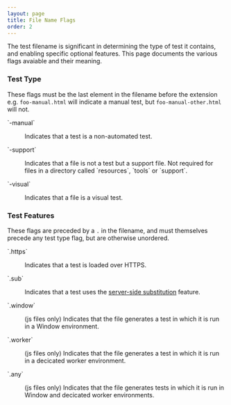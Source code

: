 ```yaml
---
layout: page
title: File Name Flags
order: 2
---
```


The test filename is significant in determining the type of test it
contains, and enabling specific optional features. This page documents
the various flags avaiable and their meaning.

### Test Type

These flags must be the last element in the filename before the
extension e.g. `foo-manual.html` will indicate a manual test, but
`foo-manual-other.html` will not.

<dl>
  <dt>`-manual`
  <dd><p>Indicates that a test is a non-automated test.
  <dt>`-support`
  <dd><p>Indicates that a file is not a test but a support file.
         Not required for files in a directory called `resources`,
         `tools` or `support`.
  <dt>`-visual`
  <dd><p>Indicates that a file is a visual test.
</dl>

### Test Features

These flags are preceded by a `.` in the filename, and must
themselves precede any test type flag, but are otherwise unordered.

<dl>
  <dt>`.https`
  <dd><p>Indicates that a test is loaded over HTTPS.
  <dt>`.sub`
  <dd><p>Indicates that a test uses the 
         <a href="https://wptserve.readthedocs.io/en/latest/pipes.html#sub">
         server-side substitution</a> feature.
  <dt>`.window`
  <dd><p>(js files only) Indicates that the file generates a test in
  which it is run in a Window environment.
  <dt>`.worker`
  <dd><p>(js files only) Indicates that the file generates a test in
  which it is run in a decicated worker environment.
  <dt>`.any`
  <dd><p>(js files only) Indicates that the file generates tests in
  which it is run in Window and decicated worker environments.
</dl>
